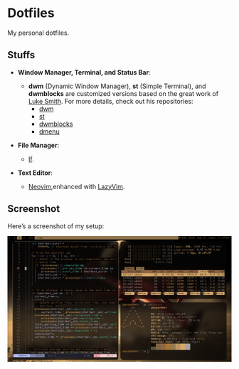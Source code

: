 # Dotfiles
My personal dotfiles.

## Stuffs

- **Window Manager, Terminal, and Status Bar**:
  - **dwm** (Dynamic Window Manager), **st** (Simple Terminal), and **dwmblocks** are customized versions based on the great work of [Luke Smith](https://github.com/LukeSmithxyz). For more details, check out his repositories:
    - [dwm](https://github.com/LukeSmithxyz/dwm)
    - [st](https://github.com/LukeSmithxyz/st)
    - [dwmblocks](https://github.com/LukeSmithxyz/dwmblocks)
    - [dmenu](https://github.com/LukeSmithxyz/dmenu)
- **File Manager**:
  -   [lf](https://github.com/gokcehan/lf).

- **Text Editor**:
  - [Neovim](https://github.com/neovim/neovim.git),enhanced with [LazyVim](https://github.com/LazyVim/LazyVim). 

## Screenshot

Here’s a screenshot of my setup:

![Screenshot](ss.png)
